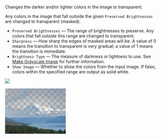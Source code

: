 Changes the darker and/or lighter colors in the image to transparent.

Any colors in the image that fall outside the given `Preserved Brightnesses` are changed to transparent (masked).

   - `Preserved Brightnesses` — The range of brightnesses to preserve. Any colors that fall outside this range are changed to transparent.
   - `Sharpness` — How sharp the edges of masked areas will be. A value of 0 means the transition to transparent is very gradual; a value of 1 means the transition is immediate.
   - `Brightness Type` — The measure of darkness or lightness to use.  See [Make Grayscale Image](vuo-node://vuo.image.color.gray) for further information.
   - `Show Image` — Whether to show the colors from the input image.  If false, colors within the specified range are output as solid white.

![](mountains.png)

![](maskbrightness.png)
